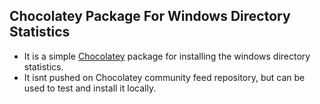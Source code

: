 ##   Chocolatey Package For Windows Directory Statistics
*   It is a simple [Chocolatey](https://chocolatey.org/docs) package for installing the windows directory statistics.
*   It isnt pushed on Chocolatey community feed repository, but can be used to test and install it locally.
